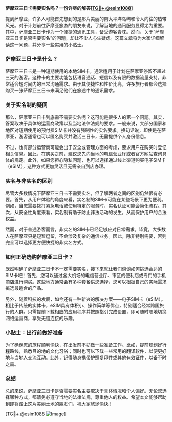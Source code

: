 **萨摩亚三日卡需要实名吗？一份详尽的解答[[TG💪+ @esim1088](https://t.me/s/esim1088)]**

提到萨摩亚，许多人可能首先想到的是那片美丽的南太平洋岛屿和令人向往的热带风光。对于计划前往萨摩亚旅游的朋友来说，了解当地的通讯服务显得尤为重要。其中，萨摩亚三日卡作为一个便捷的通讯工具，备受游客青睐。然而，关于“萨摩亚三日卡是否需要实名”的问题，却让不少人心生疑虑。这篇文章将为大家详细解读这一问题，并分享一些实用的小贴士。

### 萨摩亚三日卡是什么？

萨摩亚三日卡是一种短期使用的本地SIM卡，通常适用于计划在萨摩亚停留不超过三天的游客。这种卡的主要功能包括语音通话、短信以及有限的数据流量支持，非常适合短时间内的日常沟通需求。由于其便捷性和性价比高，许多旅行者都会选择购买一张萨摩亚三日卡来满足他们在旅途中的通讯需求。

### 关于实名制的疑问

那么，萨摩亚三日卡到底需不需要实名呢？这可能是很多人的第一个问题。其实，答案取决于具体的运营商政策以及当地法律法规的要求。一般来说，大部分国家和地区对短期使用的预付费SIM卡并没有强制性的实名要求。换句话说，即使是在萨摩亚，游客通常也可以匿名购买并激活三日卡，无需提供个人身份信息。

不过，也有部分运营商可能会出于安全或管理方面的考虑，要求用户在购买时登记相关信息。因此，在购买之前，建议您先向当地的电信营业厅或者官方网站查询具体的规定。此外，如果您担心隐私问题，也可以选择通过线上渠道购买电子SIM卡（eSIM），这种方式更加灵活且无需亲自到店办理。

### 实名与非实名的区别

尽管大多数情况下萨摩亚三日卡不需要实名，但了解两者之间的区别仍然很有必要。首先，从用户体验的角度来看，实名制的SIM卡可能在某些场景下更为便利。例如，当您需要拨打紧急电话或使用特定的服务时，实名认证可能会简化流程。其次，从安全性角度来看，实名制有助于防止非法活动的发生，从而保护用户的合法权益。

然而，对于普通游客而言，非实名的SIM卡已经足够应对日常需求。毕竟，大多数人在萨摩亚只是短暂逗留，不会涉及复杂的通信业务。因此，除非特别需要，否则完全可以选择更方便快捷的非实名方式。

### 如何正确选购萨摩亚三日卡？

既然明确了萨摩亚三日卡不一定需要实名，接下来就让我们谈谈如何挑选合适的SIM卡吧！首先，您可以通过各大机场的电信营业厅、市区的便利店或专门的手机商店进行购买。这些地方通常会有多种套餐供您选择，您可以根据自己的实际需求挑选最适合的产品。

另外，随着科技的发展，如今还有一种新兴的解决方案——电子SIM卡（eSIM）。相比于传统的实体卡，eSIM具有体积小、操作简单等优点，特别适合经常跨国旅行的人群。只需提前下载相应的应用程序并按照指引完成设置，即可随时随地切换网络运营商，享受无缝连接的乐趣。

### 小贴士：出行前做好准备

为了确保您的旅程顺利愉快，在出发前不妨做一些准备工作。比如，提前规划好行程路线，熟悉目的地的文化习俗；同时也可以下载一些常用的翻译软件，以便更好地与当地人交流互动。此外，记得随身携带护照复印件或其他有效证件，以备不时之需。

### 总结

总的来说，萨摩亚三日卡是否需要实名主要取决于具体情况和个人偏好。无论您选择哪种方式，都请务必遵守当地的法律法规，尊重他人的权益。希望本文能够帮助到即将踏上这片美丽土地的朋友们，祝大家旅途愉快！

[[TG💪+ @esim1088](https://t.me/s/esim1088) ![Image](https://i.postimg.cc/4NQfJmqS/Snipaste-2025-05-13-00-14-12.png)]